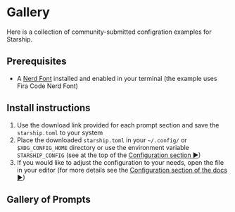 # Gallery

Here is a collection of community-submitted configration examples for Starship.

## Prerequisites

- A [Nerd Font](https://www.nerdfonts.com/) installed and enabled in your terminal (the example uses Fira Code Nerd Font)

## Install instructions

1. Use the download link provided for each prompt section and save the `starship.toml` to your system
2. Place the downloaded `starship.toml` in your `~/.config/` or `$XDG_CONFIG_HOME` directory or use the environment variable `STARSHIP_CONFIG` (see at the top of the [Configuration section ▶](/config/))
3. If you would like to adjust the configuration to your needs, open the file in your editor (for more details see the [Configuration section of the docs ▶](/config/))

## Gallery of Prompts

<!-- TODO: Vue のコンポーネントで自動生成したい -->

<Gallery/>
